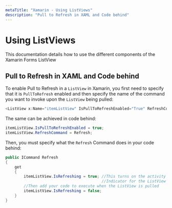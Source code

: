 ```yaml
---
metaTitle: "Xamarin - Using ListViews"
description: "Pull to Refresh in XAML and Code behind"
---
```


# Using ListViews


This documentation details how to use the different components of the Xamarin Forms ListView



## Pull to Refresh in XAML and Code behind


To enable Pull to Refresh in a `ListView` in Xamarin, you first need to specify that it is `PullToRefresh` enabled and then specify the name of the command you want to invoke upon the `ListView` being pulled:

```cs
<ListView x:Name="itemListView" IsPullToRefreshEnabled="True" RefreshCommand="Refresh">

```

The same can be achieved in code behind:

```cs
itemListView.IsPullToRefreshEnabled = true;
itemListView.RefreshCommand = Refresh;

```

Then, you must specify what the `Refresh` Command does in your code behind:

```cs
public ICommand Refresh 
{
    get
    {
        itemListView.IsRefreshing = true; //This turns on the activity
                                          //Indicator for the ListView
        //Then add your code to execute when the ListView is pulled
        itemListView.IsRefreshing = false;
    }
}

```

